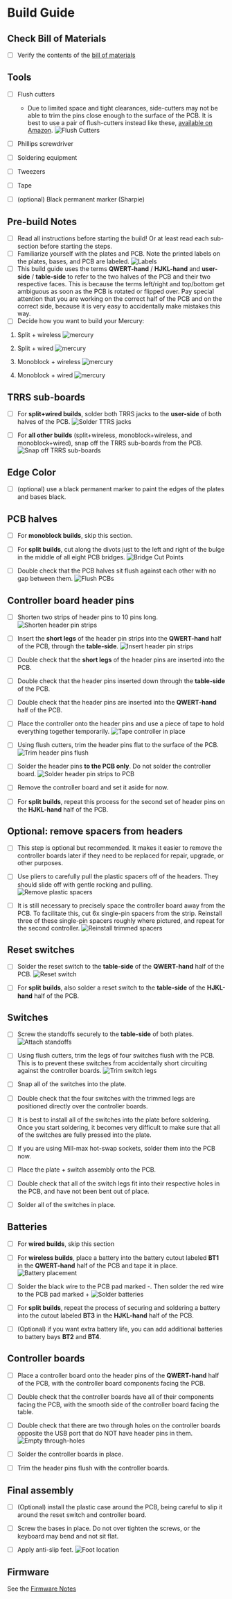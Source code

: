 # Build Guide

 

## Check Bill of Materials
- [ ] Verify the contents of the [bill of materials](/text/bill_of_materials.md)



## Tools
- [ ] Flush cutters
  - Due to limited space and tight clearances, side-cutters may not be able to trim the pins close enough to the surface of the PCB. It is best to use a pair of flush-cutters instead like these, [available on Amazon](https://www.amazon.com/XURON-170-II-Micro-Shear-Flush-Cutter/dp/B07BSSG48F).
  ![Flush Cutters](/images/build/flush_cutters.png)
- [ ] Phillips screwdriver
- [ ] Soldering equipment
- [ ] Tweezers
- [ ] Tape
- [ ] (optional) Black permanent marker (Sharpie)

 

## Pre-build Notes
- [ ] Read all instructions before starting the build! Or at least read each sub-section before starting the steps.
- [ ] Familiarize yourself with the plates and PCB. Note the printed labels on the plates, bases, and PCB are labeled.
![Labels](/images/build/labels.jpg)
- [ ] This build guide uses the terms **QWERT-hand** / **HJKL-hand** and **user-side** / **table-side** to refer to the two halves of the PCB and their two respective faces. This is because the terms left/right and top/bottom get ambiguous as soon as the PCB is rotated or flipped over. Pay special attention that you are working on the correct half of the PCB and on the correct side, because it is very easy to accidentally make mistakes this way.
- [ ] Decide how you want to build your Mercury:
1. Split + wireless
![mercury](/images/split_wireless.jpg)

1. Split + wired
![mercury](/images/split_wired.jpg)

1. Monoblock + wireless
![mercury](/images/merged_wireless.jpg)

1. Monoblock + wired
![mercury](/images/merged_wired.jpg)



## TRRS sub-boards
- [ ] For **split+wired builds**, solder both TRRS jacks to the **user-side** of both halves of the PCB.
![Solder TTRS jacks](/images/build/trrs.jpg)
- [ ] For **all other builds** (split+wireless, monoblock+wireless, and monoblock+wired), snap off the TRRS sub-boards from the PCB.
![Snap off TRRS sub-boards](/images/build/remove_trrs.jpg)

 

## Edge Color
- [ ] (optional) use a black permanent marker to paint the edges of the plates and bases black.

 

## PCB halves
  - [ ] For **monoblock builds**, skip this section.
  - [ ] For **split builds**, cut along the divots just to the left and right of the bulge in the middle of all eight PCB bridges.
![Bridge Cut Points](/images/build/cutpoints.jpg)
  - [ ] Double check that the PCB halves sit flush against each other with no gap between them.
![Flush PCBs](/images/build/flush.jpg)

 

## Controller board header pins
- [ ] Shorten two strips of header pins to 10 pins long.
![Shorten header pin strips](/images/build/shorten_headers.jpg)
- [ ] Insert the **short legs** of the header pin strips into the **QWERT-hand** half of the PCB, through the **table-side**.
![Insert header pin strips](/images/build/insert_headers.jpg)
- [ ] Double check that the **short legs** of the header pins are inserted into the PCB.
- [ ] Double check that the header pins inserted down through the **table-side** of the PCB.
- [ ] Double check that the header pins are inserted into the **QWERT-hand** half of the PCB.
- [ ] Place the controller onto the header pins and use a piece of tape to hold everything together temporarily.
![Tape controller in place](/images/build/tape_controller.jpg)
- [ ] Using flush cutters, trim the header pins flat to the surface of the PCB.
![Trim header pins flush](/images/build/trim_header_pins_flush.jpg)
- [ ] Solder the header pins **to the PCB only**. Do not solder the controller board.
![Solder header pin strips to PCB](/images/build/solder_headers.jpg)
- [ ] Remove the controller board and set it aside for now.
- [ ] For **split builds**, repeat this process for the second set of header pins on the **HJKL-hand** half of the PCB.



## Optional: remove spacers from headers
- [ ] This step is optional but recommended. It makes it easier to remove the controller boards later if they need to be replaced for repair, upgrade, or other purposes.
- [ ] Use pliers to carefully pull the plastic spacers off of the headers. They should slide off with gentle rocking and pulling.
![Remove plastic spacers](/images/build/header_removal.jpg)
- [ ] It is still necessary to precisely space the controller board away from the PCB. To facilitate this, cut 6x single-pin spacers from the strip. Reinstall three of these single-pin spacers roughly where pictured, and repeat for the second controller.
![Reinstall trimmed spacers](/images/build/header_spacers.jpg)

 

## Reset switches
- [ ] Solder the reset switch to the **table-side** of the **QWERT-hand** half of the PCB.
![Reset switch](/images/build/reset.jpg)
- [ ] For **split builds**, also solder a reset switch to the **table-side** of the **HJKL-hand** half of the PCB.

 

## Switches
- [ ] Screw the standoffs securely to the **table-side** of both plates.
![Attach standoffs](/images/build/standoff.jpg)
- [ ] Using flush cutters, trim the legs of four switches flush with the PCB. This is to prevent these switches from accidentally short circuiting against the controller boards.
![Trim switch legs](/images/build/mark_switch_legs.jpg)
- [ ] Snap all of the switches into the plate.
- [ ] Double check that the four switches with the trimmed legs are positioned directly over the controller boards.
- [ ] It is best to install all of the switches into the plate before soldering. Once you start soldering, it becomes very difficult to make sure that all of the switches are fully pressed into the plate.
- [ ] If you are using Mill-max hot-swap sockets, solder them into the PCB now.
- [ ] Place the plate + switch assembly onto the PCB.
- [ ] Double check that all of the switch legs fit into their respective holes in the PCB, and have not been bent out of place.
- [ ] Solder all of the switches in place.

 

## Batteries
- [ ] For **wired builds**, skip this section
- [ ] For **wireless builds**, place a battery into the battery cutout labeled **BT1** in the **QWERT-hand** half of the PCB and tape it in place.
![Battery placement](/images/build/battery_placement.jpg)
- [ ] Solder the black wire to the PCB pad marked -. Then solder the red wire to the PCB pad marked +
![Solder batteries](/images/build/battery_solder.jpg)
- [ ] For **split builds**, repeat the process of securing and soldering a battery into the cutout labeled **BT3** in the **HJKL-hand** half of the PCB.
- [ ] (Optional) if you want extra battery life, you can add additional batteries to battery bays **BT2** and **BT4**.

 

## Controller boards
- [ ] Place a controller board onto the header pins of the **QWERT-hand** half of the PCB, with the controller board components facing the PCB.
- [ ] Double check that the controller boards have all of their components facing the PCB, with the smooth side of the controller board facing the table.
- [ ] Double check that there are two through holes on the controller boards opposite the USB port that do NOT have header pins in them.
![Empty through-holes](/images/build/empty_holes.jpg)
- [ ] Solder the controller boards in place.
- [ ] Trim the header pins flush with the controller boards.

 

## Final assembly
- [ ] (Optional) install the plastic case around the PCB, being careful to slip it around the reset switch and controller board.
- [ ] Screw the bases in place. Do not over tighten the screws, or the keyboard may bend and not sit flat.
- [ ] Apply anti-slip feet.
![Foot location](/images/build/foot_locations.jpg)



## Firmware

See the [Firmware Notes](/text/firmware_notes.md)
